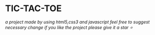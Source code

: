 # TIC-TAC-TOE
*a project made by using html5,css3 and javascript*
*feel free to suggest necessary change*
*if you like the project please give it a star ⭐*
